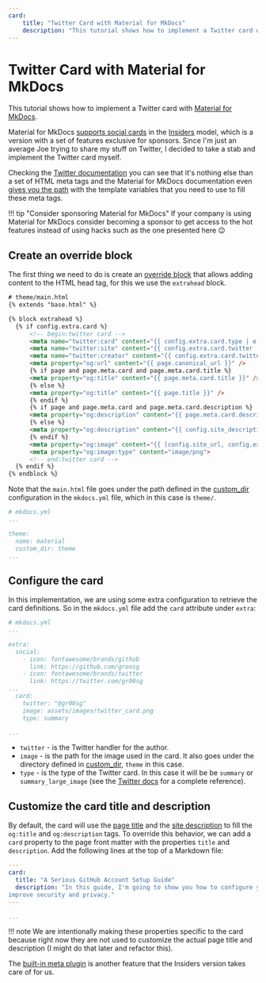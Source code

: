 ```yaml
---
card:
    title: "Twitter Card with Material for MkDocs"
    description: "This tutorial shows how to implement a Twitter card with Material for MkDocs."
---
```


# Twitter Card with Material for MkDocs

This tutorial shows how to implement a Twitter card with [Material for MkDocs](https://squidfunk.github.io/mkdocs-material/).

Material for MkDocs [supports social cards](https://squidfunk.github.io/mkdocs-material/setup/setting-up-social-cards/) in the [Insiders](https://squidfunk.github.io/mkdocs-material/insiders/#what-is-insiders) model, which is a version with a set of features exclusive for sponsors. Since I'm just an average Joe trying to share my stuff on Twitter, I decided to take a stab and implement the Twitter card myself.

Checking the [Twitter documentation](https://developer.twitter.com/en/docs/twitter-for-websites/cards/guides/getting-started) you can see that it's nothing else than a set of HTML meta tags and the Material for MkDocs documentation even [gives you the path](https://squidfunk.github.io/mkdocs-material/setup/setting-up-social-cards/#meta-tags) with the template variables that you need to use to fill these meta tags.

!!! tip "Consider sponsoring Material for MkDocs"
    If your company is using Material for MkDocs consider becoming a sponsor to get access to the hot features instead of using hacks such as the one presented here :wink:

## Create an override block

The first thing we need to do is create an [override block](https://squidfunk.github.io/mkdocs-material/customization/?h=#overriding-blocks) that allows adding content to the HTML head tag, for this we use the `extrahead` block.

```html
# theme/main.html
{% extends "base.html" %}

{% block extrahead %}
  {% if config.extra.card %}
      <!-- begin:twitter card -->
      <meta name="twitter:card" content="{{ config.extra.card.type | e }}" />
      <meta name="twitter:site" content="{{ config.extra.card.twitter | e }}" />
      <meta name="twitter:creator" content="{{ config.extra.card.twitter | e }}" />
      <meta property="og:url" content="{{ page.canonical_url }}" />
      {% if page and page.meta.card and page.meta.card.title %}
      <meta property="og:title" content="{{ page.meta.card.title }}" />
      {% else %}
      <meta property="og:title" content="{{ page.title }}" />
      {% endif %}
      {% if page and page.meta.card and page.meta.card.description %}
      <meta property="og:description" content="{{ page.meta.card.description }}" />
      {% else %}
      <meta property="og:description" content="{{ config.site_description }}" />
      {% endif %}
      <meta property="og:image" content="{{ [config.site_url, config.extra.card.image] | join }}" />
      <meta property="og:image:type" content="image/png">
      <!-- end:twitter card -->
  {% endif %}
{% endblock %}

```

Note that the `main.html` file goes under the path defined in the [custom_dir](https://www.mkdocs.org/user-guide/configuration/#custom_dir) configuration in the `mkdocs.yml` file, which in this case is `theme/`.

```yaml
# mkdocs.yml
...

theme:
  name: material
  custom_dir: theme
...
```

## Configure the card

In this implementation, we are using some extra configuration to retrieve the card definitions. So in the `mkdocs.yml` file add the `card` attribute under `extra`:

```yaml
# mkdocs.yml
...

extra:
  social:
    - icon: fontawesome/brands/github
      link: https://github.com/groosg
    - icon: fontawesome/brands/twitter
      link: https://twitter.com/gr00sg
...
  card:
    twitter: "@gr00sg"
    image: assets/images/twitter_card.png
    type: summary

...
```

- `twitter` - is the Twitter handler for the author.
- `image` - is the path for the image used in the card. It also goes under the directory defined in [custom_dir](https://www.mkdocs.org/user-guide/configuration/#custom_dir), `theme` in this case.
- `type` - is the type of the Twitter card. In this case it will be be `summary` or `summary_large_image` (see the [Twitter docs](https://developer.twitter.com/en/docs/twitter-for-websites/cards/guides/getting-started) for a complete reference).

## Customize the card title and description

By default, the card will use the [page title](https://www.mkdocs.org/dev-guide/themes/#pagetitle) and the [site description](https://www.mkdocs.org/user-guide/configuration/#site_description) to fill the `og:title` and `og:description` tags. To override this behavior, we can add a `card` property to the page front matter with the properties `title` and `description`. Add the following lines at the top of a Markdown file:

```yaml
---
card:
  title: "A Serious GitHub Account Setup Guide"
  description: "In this guide, I'm going to show you how to configure your GitHub account to
improve security and privacy."
---

...
```

!!! note
    We are intentionally making these properties specific to the card because right now they are not used to customize the actual page title and description (I might do that later and refactor this).

The [built-in meta plugin](https://squidfunk.github.io/mkdocs-material/reference/#built-in-meta-plugin) is another feature that the Insiders version takes care of for us.
